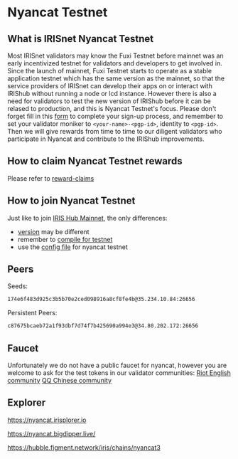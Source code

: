 # Nyancat Testnet

## What is IRISnet Nyancat Testnet

Most IRISnet validators may know the Fuxi Testnet before mainnet was an early incentivized testnet for validators and developers to get involved in. Since the launch of mainnet, Fuxi Testnet starts to operate as a stable application testnet which has the same version as the mainnet, so that the service providers of IRISnet can develop their apps on or interact with IRIShub without running a node or lcd instance. However there is also a need for validators to test the new version of IRIShub before it can be relased to production, and this is Nyancat Testnet's focus. Please don't forget fill in this [form](http://nyancat-irisnet.mikecrm.com/SnqhRqw) to complete your sign-up process, and remember to set your validator moniker to `<your-name>-<pgp-id>`, identity to `<pgp-id>`. Then we will give rewards from time to time to our diligent validators who participate in Nyancat and contribute to the IRIShub improvements.

## How to claim Nyancat Testnet rewards

Please refer to [reward-claims](./reward-claims/README.md)

## How to join Nyancat Testnet

Just like to join [IRIS Hub Mainnet](https://www.irisnet.org/docs/get-started/Join-the-Mainnet.html#how-to-join-irishub-mainnet), the only differences:

- [version](./v0.15/README.md) may be different
- remember to [compile for testnet](https://www.irisnet.org/docs/software/How-to-install-irishub.html#compile-source-code)
- use the [config file](./config) for nyancat testnet

## Peers

Seeds:

```bash
174e6f483d925c3b5b70e2ced098916a8cf8fe4b@35.234.10.84:26656
```

Persistent Peers:

```bash
c87675bcaeb72a1f93dbf7d74f7b425690a994e3@34.80.202.172:26656
```

## Faucet

Unfortunately we do not have a public faucet for nyancat, however you are welcome to ask for the test tokens in our validator communities: [Riot English community](https://matrix.to/#/!bmimZgJrUWSmxqQEmG:matrix.org?via=matrix.org&via=t2bot.io) [QQ Chinese community](https://jq.qq.com/?_wv=1027&k=5BeP3tJ)

## Explorer

<https://nyancat.irisplorer.io>

<https://nyancat.bigdipper.live/>

<https://hubble.figment.network/iris/chains/nyancat3>
